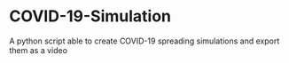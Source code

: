 # COVID-19-Simulation
A python script able to create COVID-19 spreading simulations and export them as a video
